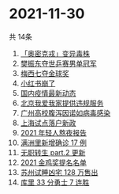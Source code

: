 # 2021-11-30
  共 14条

  <!-- BEGIN -->
  <!-- 最后更新时间:Tue Nov 30 2021 05:08:45 GMT+0000 (Coordinated Universal Time) -->
  1. [「奥密克戎」变异毒株](https://www.zhihu.com/search?q=奥密克戎)
1. [樊振东夺世乒赛男单冠军](https://www.zhihu.com/search?q=樊振东)
1. [梅西七夺金球奖](https://www.zhihu.com/search?q=梅西)
1. [小红书崩了](https://www.zhihu.com/search?q=小红书崩了)
1. [国内疫情最新动态](https://www.zhihu.com/search?q=疫情)
1. [北京我爱我家提供违规服务](https://www.zhihu.com/search?q=我爱我家)
1. [广州高校腹泻因诺如病毒感染](https://www.zhihu.com/search?q=诺如病毒)
1. [上海试点落户新政](https://www.zhihu.com/search?q=上海落户)
1. [2021 年轻人熬夜报告](https://www.zhihu.com/search?q=年轻人熬夜报告)
1. [满洲里新增确诊 17 例](https://www.zhihu.com/search?q=满洲里疫情)
1. [无职转生 part.2 更新](https://www.zhihu.com/search?q=无职转生)
1. [2021 金鸡奖提名名单](https://www.zhihu.com/search?q=金鸡奖)
1. [苏州试睡凶宅 128 万售出](https://www.zhihu.com/search?q=苏州试睡凶宅)
1. [库里 33 分勇士 7 连胜](https://www.zhihu.com/search?q=勇士)
  <!-- END -->
  